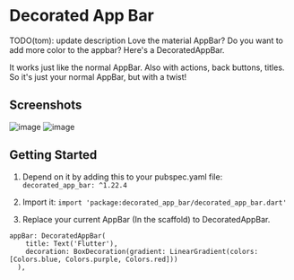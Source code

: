 # Decorated App Bar

TODO(tom): update description
Love the material AppBar? Do you want to add more color to the appbar? Here's a DecoratedAppBar.

It works just like the normal AppBar. Also with actions, back buttons, titles. So it's just your normal AppBar, but with a twist!

## Screenshots

![image](https://user-images.githubusercontent.com/7083755/43866104-e9bc98ea-9b64-11e8-9115-b2deec915dbd.png)
![image](https://user-images.githubusercontent.com/7083755/43866237-4f8e6a5e-9b65-11e8-8adf-2514a9b1e10c.png)


## Getting Started

1. Depend on it by adding this to your pubspec.yaml file: ```decorated_app_bar: ^1.22.4```

2. Import it: ```import 'package:decorated_app_bar/decorated_app_bar.dart'```

3. Replace your current AppBar (In the scaffold) to DecoratedAppBar.


```
appBar: DecoratedAppBar(
    title: Text('Flutter'),
    decoration: BoxDecoration(gradient: LinearGradient(colors: [Colors.blue, Colors.purple, Colors.red]))
  ),
```
